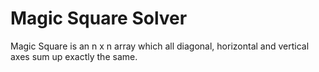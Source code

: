 
# Magic Square Solver

Magic Square is an n x n array which all diagonal, horizontal and vertical axes sum up exactly the same.


